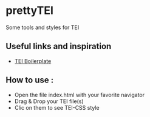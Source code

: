 # prettyTEI
Some tools and styles for TEI

## Useful links and inspiration
 * [TEI Boilerplate](http://dcl.ils.indiana.edu/teibp/)

## How to use :

- Open the file index.html with your favorite navigator
- Drag & Drop your TEI file(s)
- Clic on them to see TEI-CSS style
